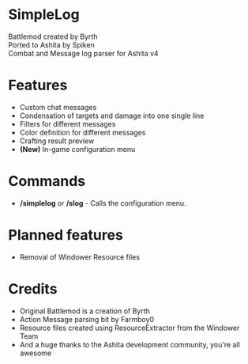 # SimpleLog
Battlemod created by Byrth  
Ported to Ashita by Spiken  
Combat and Message log parser for Ashita v4  

# Features
- Custom chat messages
- Condensation of targets and damage into one single line
- Filters for different messages
- Color definition for different messages
- Crafting result preview
- **(New)** In-game configuration menu

# Commands
- **/simplelog** or **/slog** - Calls the configuration menu.

# Planned features
- Removal of Windower Resource files

# Credits
- Original Battlemod is a creation of Byrth
- Action Message parsing bit by Farmboy0
- Resource files created using ResourceExtractor from the Windower Team
- And a huge thanks to the Ashita development community, you're all awesome


